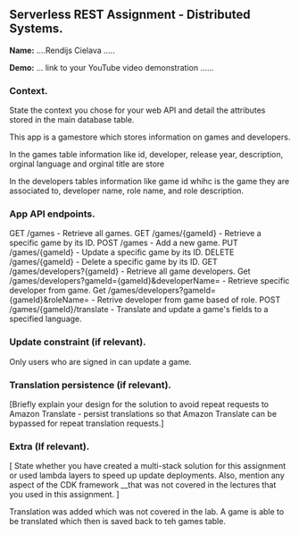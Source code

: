 ## Serverless REST Assignment - Distributed Systems.

__Name:__ ....Rendijs Cielava .....

__Demo:__ ... link to your YouTube video demonstration ......

### Context.

State the context you chose for your web API and detail the attributes stored in the main database table.

This app is a gamestore which stores information on games and developers. 

In the games table information like id, developer, release year, description, orginal language and orginal title are store

In the developers tables information like game id whihc is the game they are associated to, developer name, role name, and role description.


### App API endpoints.

GET /games - Retrieve all games.
GET /games/{gameId} - Retrieve a specific game by its ID.
POST /games - Add a new game.
PUT /games/{gameId} - Update a specific game by its ID.
DELETE /games/{gameId} - Delete a specific game by its ID.
GET /games/developers?{gameId} - Retrieve all game developers.
Get /games/developers?gameId={gameId}&developerName= - Retrieve specific developer from game.
Get /games/developers?gameId={gameId}&roleName= - Retrive developer from game based of role.
POST /games/{gameId}/translate - Translate and update a game's fields to a specified language.

### Update constraint (if relevant).

Only users who are signed in can update a game.

### Translation persistence (if relevant).

[Briefly explain your design for the solution to avoid repeat requests to Amazon Translate - persist translations so that Amazon Translate can be bypassed for repeat translation requests.]

###  Extra (If relevant).

[ State whether you have created a multi-stack solution for this assignment or used lambda layers to speed up update deployments. Also, mention any aspect of the CDK framework __that was not covered in the lectures that you used in this assignment. ]

Translation was added which was not covered in the lab.
A game is able to be translated which then is saved back to teh games table.
